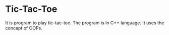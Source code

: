 # Tic-Tac-Toe

It is program to play tic-tac-toe.
The program is in C++ language.
It uses the concept of OOPs.
